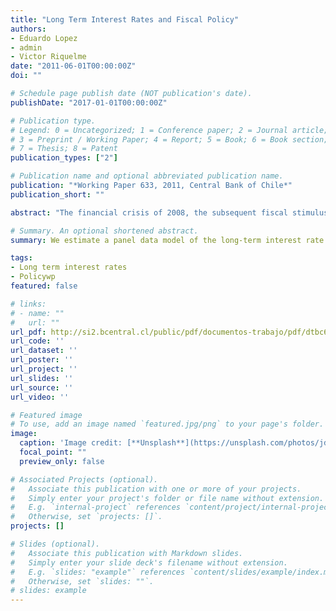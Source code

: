 ```yaml
---
title: "Long Term Interest Rates and Fiscal Policy"
authors:
- Eduardo Lopez
- admin
- Victor Riquelme
date: "2011-06-01T00:00:00Z"
doi: ""

# Schedule page publish date (NOT publication's date).
publishDate: "2017-01-01T00:00:00Z"

# Publication type.
# Legend: 0 = Uncategorized; 1 = Conference paper; 2 = Journal article;
# 3 = Preprint / Working Paper; 4 = Report; 5 = Book; 6 = Book section;
# 7 = Thesis; 8 = Patent
publication_types: ["2"]

# Publication name and optional abbreviated publication name.
publication: "*Working Paper 633, 2011, Central Bank of Chile*"
publication_short: ""

abstract: "The financial crisis of 2008, the subsequent fiscal stimulus, and damage to the fiscal position-–especially in the developed countries--, raised the concerns about their impact on long-term interest rates. Using a stylized model, we establish the link between long-term interest rates and the main fiscal policy variables, such as fiscal deficit and public debt. We estimate a panel data model of the long-term interest rate for the period 1990-2009, considering a sample of 54 emerging and developed economies. We find that, when the fiscal deficit expands by 1%, the long-term interest rate rises between 10 and 12 basis points. When we consider the role of monetary policy and its credibility and fiscal rules as stabilizers of the business cycle, we find that: (i) credibility helps maintain lower interest rate than otherwise, and ii) fiscal rules help attenuate the impact of fiscal deficit on long term interest rates. Finally, it is found that fiscal policy explained nearly 40% of the long term interest rate for G7 countries during 2007-2010."

# Summary. An optional shortened abstract.
summary: We estimate a panel data model of the long-term interest rate for the period 1990-2009.

tags:
- Long term interest rates
- Policywp
featured: false

# links:
# - name: ""
#   url: ""
url_pdf: http://si2.bcentral.cl/public/pdf/documentos-trabajo/pdf/dtbc633.pdf
url_code: ''
url_dataset: ''
url_poster: ''
url_project: ''
url_slides: ''
url_source: ''
url_video: ''

# Featured image
# To use, add an image named `featured.jpg/png` to your page's folder. 
image:
  caption: 'Image credit: [**Unsplash**](https://unsplash.com/photos/jdD8gXaTZsc)'
  focal_point: ""
  preview_only: false

# Associated Projects (optional).
#   Associate this publication with one or more of your projects.
#   Simply enter your project's folder or file name without extension.
#   E.g. `internal-project` references `content/project/internal-project/index.md`.
#   Otherwise, set `projects: []`.
projects: []

# Slides (optional).
#   Associate this publication with Markdown slides.
#   Simply enter your slide deck's filename without extension.
#   E.g. `slides: "example"` references `content/slides/example/index.md`.
#   Otherwise, set `slides: ""`.
# slides: example
---
```

